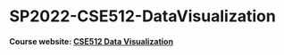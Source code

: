 # SP2022-CSE512-DataVisualization

#### Course website: [CSE512 Data Visualization](https://courses.cs.washington.edu/courses/cse512/22sp/)
